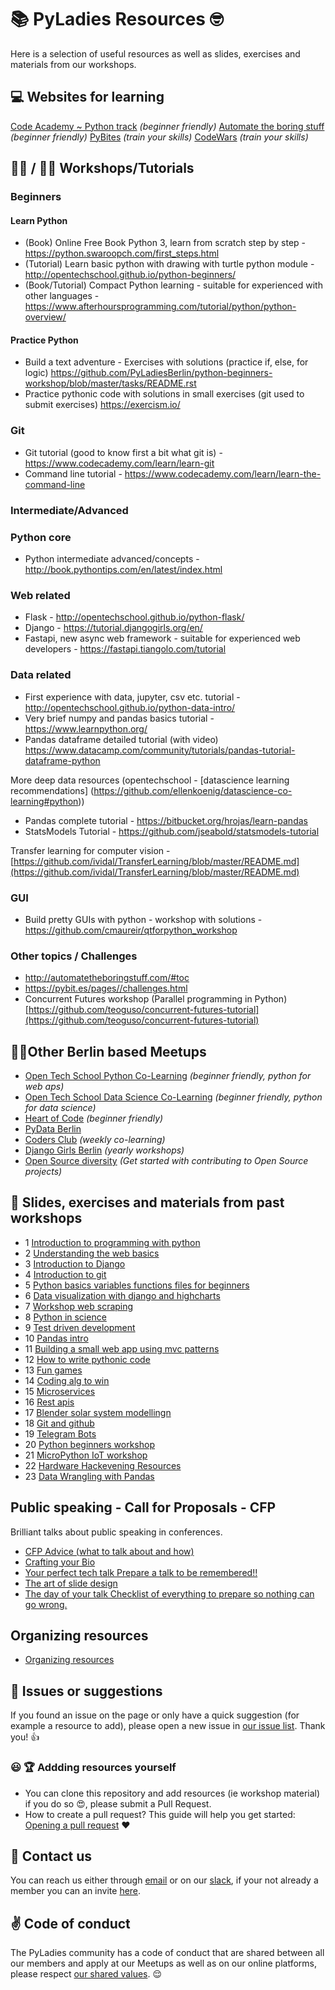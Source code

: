 # 📚 PyLadies Resources 🤓

Here is a selection of useful resources as well as slides, exercises and materials from our workshops.

## :computer: Websites for learning
[Code Academy ~ Python track](https://www.codecademy.com/catalog/language/python) *(beginner friendly)*
[Automate the boring stuff](https://automatetheboringstuff.com/) *(beginner friendly)*
[PyBites](https://pybit.es/pages//challenges.html) *(train your skills)*
[CodeWars](https://www.codewars.com/dashboard) *(train your skills)*
 
## 👩‍💻 /  👨‍💻 Workshops/Tutorials
### Beginners
#### Learn Python
* (Book) Online Free Book Python 3, learn from scratch step by step - https://python.swaroopch.com/first_steps.html
* (Tutorial) Learn basic python with drawing with turtle python module - http://opentechschool.github.io/python-beginners/
* (Book/Tutorial) Compact Python learning - suitable for experienced with other languages - https://www.afterhoursprogramming.com/tutorial/python/python-overview/

#### Practice Python
* Build a text adventure - Exercises with solutions (practice if, else, for logic) https://github.com/PyLadiesBerlin/python-beginners-workshop/blob/master/tasks/README.rst
* Practice pythonic code with solutions in small exercises (git used to submit exercises)  https://exercism.io/

### Git
* Git tutorial (good to know first a bit what git is) - https://www.codecademy.com/learn/learn-git
* Command line tutorial - https://www.codecademy.com/learn/learn-the-command-line

### Intermediate/Advanced

### Python core
* Python intermediate advanced/concepts - http://book.pythontips.com/en/latest/index.html

### Web related
- Flask - http://opentechschool.github.io/python-flask/
- Django - https://tutorial.djangogirls.org/en/
- Fastapi, new async web framework - suitable for experienced web developers - https://fastapi.tiangolo.com/tutorial

### Data related
- First experience with data, jupyter, csv etc. tutorial - http://opentechschool.github.io/python-data-intro/
- Very brief numpy and pandas basics tutorial - https://www.learnpython.org/
- Pandas dataframe detailed tutorial (with video) https://www.datacamp.com/community/tutorials/pandas-tutorial-dataframe-python

More deep data resources (opentechschool - [datascience learning recommendations] (https://github.com/ellenkoenig/datascience-co-learning#python))
- Pandas complete tutorial - https://bitbucket.org/hrojas/learn-pandas
- StatsModels Tutorial - https://github.com/jseabold/statsmodels-tutorial 

Transfer learning for computer vision - [https://github.com/ividal/TransferLearning/blob/master/README.md](https://github.com/ividal/TransferLearning/blob/master/README.md)

### GUI
- Build pretty GUIs with python - workshop with solutions - https://github.com/cmaureir/qtforpython_workshop

### Other topics / Challenges
- http://automatetheboringstuff.com/#toc
- https://pybit.es/pages//challenges.html
- Concurrent Futures workshop (Parallel programming in Python) [https://github.com/teoguso/concurrent-futures-tutorial](https://github.com/teoguso/concurrent-futures-tutorial)

## 👩‍💻Other Berlin based Meetups
- [Open Tech School Python Co-Learning](https://www.meetup.com/opentechschool-berlin/) *(beginner friendly, python for web aps)*
- [Open Tech School Data Science Co-Learning](https://www.meetup.com/opentechschool-berlin/) *(beginner friendly, python for data science)*
- [Heart of Code](http://heartofcode.org/) *(beginner friendly)*
- [PyData Berlin](https://www.meetup.com/PyData-Berlin/)
- [Coders Club](https://www.facebook.com/groups/1968788209862149/?multi_permalinks=2151482021592766&notif_id=1535578255867282&notif_t=group_activity) *(weekly co-learning)*
- [Django Girls Berlin](https://djangogirls.org/berlin/) *(yearly workshops)*
- [Open Source diversity](https://opensourcediversity.org/#) *(Get started with contributing to Open Source projects)*

## 💾 Slides, exercises and materials from past workshops 

- 1 [Introduction to programming with python](https://github.com/PyLadiesBerlin/resources/tree/master/workshops/1_introduction_to_programming_with_python)
- 2 [Understanding the web basics](https://github.com/PyLadiesBerlin/resources/tree/master/workshops/2_understanding_the_web_basics)
- 3 [Introduction to Django](https://github.com/PyLadiesBerlin/resources/tree/master/workshops/3_introduction_to_django)
- 4 [Introduction to git](https://github.com/PyLadiesBerlin/resources/tree/master/workshops/4_introduction_to_git)
- 5 [Python basics variables functions files for beginners](https://github.com/PyLadiesBerlin/resources/tree/master/workshops/5_python_basics_variables_functions_files_for_beginners)
- 6 [Data visualization with django and highcharts](https://github.com/PyLadiesBerlin/resources/tree/master/workshops/6_data_visualization_with_django_and_highcharts)
- 7 [Workshop web scraping](https://github.com/PyLadiesBerlin/resources/tree/master/workshops/7_workshop_web_scraping)
- 8 [Python in science](https://github.com/PyLadiesBerlin/resources/tree/master/workshops/8_python_in_science)
- 9 [Test driven development](https://github.com/PyLadiesBerlin/resources/tree/master/workshops/9_test_driven_development)
- 10 [Pandas intro](https://github.com/PyLadiesBerlin/resources/tree/master/workshops/10_pandas_intro)
- 11 [Building a small web app using mvc patterns](https://github.com/PyLadiesBerlin/resources/tree/master/workshops/11_building_a_small_web_app_using_mvc_patterns)
- 12 [How to write pythonic code](https://github.com/PyLadiesBerlin/resources/tree/master/workshops/12_how_to_write_pythonic_code)
- 13 [Fun games](https://github.com/PyLadiesBerlin/resources/tree/master/workshops/13_fun_games)
- 14 [Coding alg to win](https://github.com/PyLadiesBerlin/resources/tree/master/workshops/14_coding_alg_to_win)
- 15 [Microservices](https://github.com/PyLadiesBerlin/resources/tree/master/workshops/15_microservices)
- 16 [Rest apis](https://github.com/PyLadiesBerlin/resources/tree/master/workshops/16_rest_apis)
- 17 [Blender solar system modellingn](https://github.com/PyLadiesBerlin/resources/tree/master/workshops/17_blender_solar_system_modelling)
- 18 [Git and github](https://github.com/PyLadiesBerlin/resources/tree/master/workshops/18_git_and_github)
- 19 [Telegram Bots](https://github.com/PyLadiesBerlin/resources/tree/master/workshops/19_Telegram_Bots)
- 20 [Python beginners workshop](https://github.com/PyLadiesBerlin/resources/tree/master/workshops/20_python_beginners_workshop)
- 21 [MicroPython IoT workshop](https://github.com/PyLadiesBerlin/resources/tree/master/workshops/21_Micro_Python_IoT_Workshop)
- 22 [Hardware Hackevening Resources](https://github.com/PyLadiesBerlin/resources/tree/master/workshops/22_Hardware_hack_evening)
- 23 [Data Wrangling with Pandas](https://github.com/PyLadiesBerlin/resources/tree/master/workshops/23_Data_Wrangling_Pandas)

## Public speaking - Call for Proposals - CFP
Brilliant talks about public speaking in conferences.

 - [CFP Advice (what to talk about and how)](https://www.youtube.com/watch?v=lHIHgauh000)
 - [Crafting your Bio](https://www.youtube.com/watch?v=GPPnvXlVj7w)
 - [Your perfect tech talk Prepare a talk to be remembered!!](https://www.youtube.com/watch?v=AzVr_nsKoZs)
 - [The art of slide design](https://www.youtube.com/watch?v=e5gwEvQah-s)
 - [The day of your talk Checklist of everything to prepare so nothing can go wrong.](https://www.youtube.com/watch?v=m2j6-pjfvuo)
 
## Organizing resources

- [Organizing resources](organizing)


## 🐛 Issues or suggestions

If you found an issue on the page or only have a quick suggestion (for example a resource to add), please open a new issue in [our issue list](https://github.com/PyLadiesBerlin/resources/issues). Thank you! 👍


### :smiley: :trophy: Addding resources yourself

- You can clone this repository and add resources (ie workshop material) if you do so :heart_eyes:, please submit a Pull
Request.
- How to create a pull request? This guide will help you get started: [Opening a pull request](https://opensource.guide/how-to-contribute/#opening-a-pull-request) :heart:


## :satellite: Contact us

You can reach us either through [email](berlinpyladies@gmail.com) or on our [slack](https://pyladies-berlin.slack.com), if your not already a member you can an invite [here](https://pyladies-berlin.herokuapp.com/).


## :v: Code of conduct

The PyLadies community has a code of conduct that are shared between all our members and apply at our Meetups as well as on our online platforms, please respect [our shared values](http://www.pyladies.com/CodeOfConduct/). :relieved:

